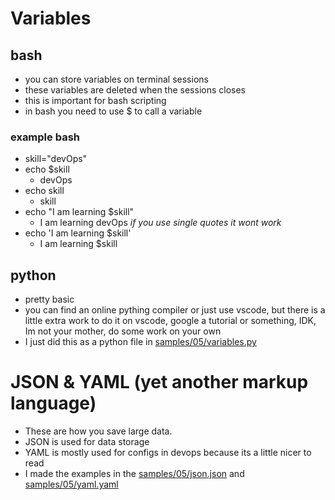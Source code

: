 # Variables

## bash

- you can store variables on terminal sessions
- these variables are deleted when the sessions closes
- this is important for bash scripting
- in bash you need to use $ to call a variable

### example bash

- skill="devOps"
- echo $skill
  - devOps
- echo skill
  - skill
- echo "I am learning $skill"
  - I am learning devOps
    _if you use single quotes it wont work_
- echo 'I am learning $skill'
  - I am learning $skill

## python

- pretty basic
- you can find an online pything compiler or just use vscode, but there is a little extra work to do it on vscode, google a tutorial or something, IDK, Im not your mother, do some work on your own
- I just did this as a python file in [samples/05/variables.py](samples/05/variables.py)

# JSON & YAML (yet another markup language)

- These are how you save large data.
- JSON is used for data storage
- YAML is mostly used for configs in devops because its a little nicer to read
- I made the examples in the [samples/05/json.json](samples/05/json.json) and [samples/05/yaml.yaml](samples/05/yaml.yaml)
